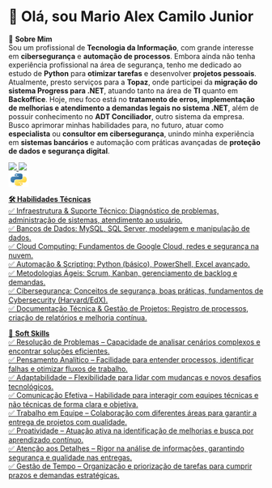 # 👋 Olá, sou Mario Alex Camilo Junior

🚀 **Sobre Mim**  
Sou um profissional de **Tecnologia da Informação**, com grande interesse em **cibersegurança** e **automação de processos**. Embora ainda não tenha experiência profissional na área de segurança, tenho me dedicado ao estudo de **Python** para **otimizar tarefas** e desenvolver **projetos pessoais**. 
Atualmente, presto serviços para a **Topaz**, onde participei da **migração do sistema Progress para .NET**, atuando tanto na área de **TI** quanto em **Backoffice**. Hoje, meu foco está no **tratamento de erros, implementação de melhorias e atendimento a demandas legais no sistema .NET**, além de possuir conhecimento no **ADT Conciliador**, outro sistema da empresa.  
Busco aprimorar minhas habilidades para, no futuro, atuar como **especialista** ou **consultor em cibersegurança**, unindo minha experiência em **sistemas bancários** e automação com práticas avançadas de **proteção de dados e segurança digital**.   

    
  
  
<div>
  <a href="https://github.com/inimigodobowser">
  <img height="170em" src="https://github-readme-stats.vercel.app/api?username=inimigodobowser&show_icons=true&theme=dark&include_all_commits=true&count_private=true"/>
  <img height="170em" src="https://github-readme-stats.vercel.app/api/top-langs/?username=inimigodobowser&layout=compact&langs_count=16&theme=dark"/>
</div>  




    
<div>
 <img align="center" alt="Rafa-Python" height="30" width="40" src="https://raw.githubusercontent.com/devicons/devicon/master/icons/python/python-original.svg">
</div>  

    
**🛠 Habilidades Técnicas**  
✅ Infraestrutura & Suporte Técnico: Diagnóstico de problemas, administração de sistemas, atendimento ao usuário.  
✅ Bancos de Dados: MySQL, SQL Server, modelagem e manipulação de dados.  
✅ Cloud Computing: Fundamentos de Google Cloud, redes e segurança na nuvem.  
✅ Automação & Scripting: Python (básico), PowerShell, Excel avançado.  
✅ Metodologias Ágeis: Scrum, Kanban, gerenciamento de backlog e demandas.  
✅ Cibersegurança: Conceitos de segurança, boas práticas, fundamentos de Cybersecurity (Harvard/EdX).  
✅ Documentação Técnica & Gestão de Projetos: Registro de processos, criação de relatórios e melhoria contínua.  

🧠 **Soft Skills**  
✅ Resolução de Problemas – Capacidade de analisar cenários complexos e encontrar soluções eficientes.  
✅ Pensamento Analítico – Facilidade para entender processos, identificar falhas e otimizar fluxos de trabalho.  
✅ Adaptabilidade – Flexibilidade para lidar com mudanças e novos desafios tecnológicos.  
✅ Comunicação Efetiva – Habilidade para interagir com equipes técnicas e não técnicas de forma clara e objetiva.  
✅ Trabalho em Equipe – Colaboração com diferentes áreas para garantir a entrega de projetos com qualidade.  
✅ Proatividade – Atuação ativa na identificação de melhorias e busca por aprendizado contínuo.  
✅ Atenção aos Detalhes – Rigor na análise de informações, garantindo segurança e qualidade nas entregas.  
✅ Gestão de Tempo – Organização e priorização de tarefas para cumprir prazos e demandas estratégicas.  
  
